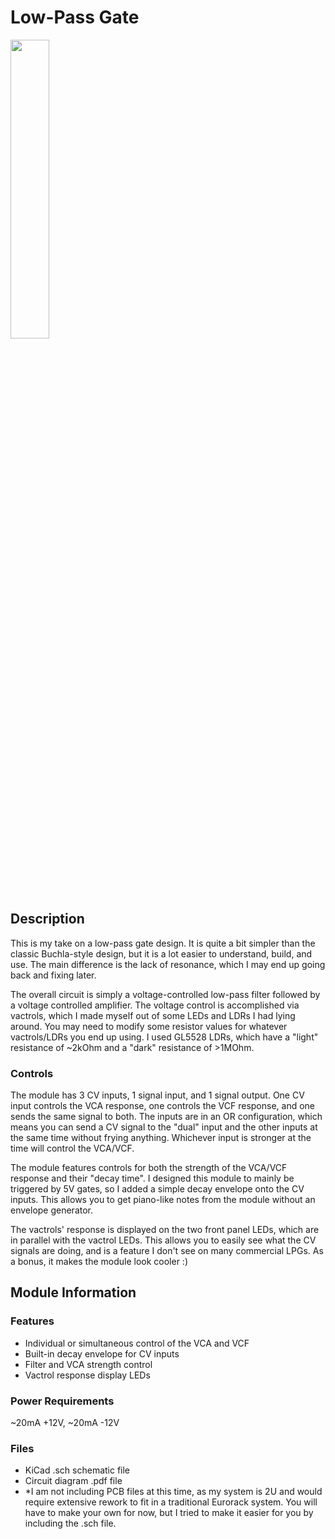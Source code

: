 # Low-Pass Gate  
<img src="https://github.com/user-attachments/assets/9b39ed32-e588-4f25-a80b-ad864ac3005b" width=35% height=35%>

## Description
This is my take on a low-pass gate design. It is quite a bit simpler than the classic Buchla-style design,
but it is a lot easier to understand, build, and use. The main difference is the lack of resonance, which I may end up
going back and fixing later.

The overall circuit is simply a voltage-controlled low-pass filter followed by a voltage controlled amplifier. The
voltage control is accomplished via vactrols, which I made myself out of some LEDs and LDRs I had lying around. You may
need to modify some resistor values for whatever vactrols/LDRs you end up using. I used GL5528 LDRs, which have a "light"
resistance of ~2kOhm and a "dark" resistance of >1MOhm.

### Controls
The module has 3 CV inputs, 1 signal input, and 1 signal output. One CV input controls the VCA response, one controls the
VCF response, and one sends the same signal to both. The inputs are in an OR configuration, which means you can send a CV
signal to the "dual" input and the other inputs at the same time without frying anything. Whichever input is stronger
at the time will control the VCA/VCF.

The module features controls for both the strength of the VCA/VCF response and their "decay time". I designed this module
to mainly be triggered by 5V gates, so I added a simple decay envelope onto the CV inputs. This allows you to get piano-like 
notes from the module without an envelope generator.

The vactrols' response is displayed on the two front panel LEDs, which are in parallel with the vactrol LEDs. This allows
you to easily see what the CV signals are doing, and is a feature I don't see on many commercial LPGs. As a bonus, it makes
the module look cooler :)

## Module Information
### Features
- Individual or simultaneous control of the VCA and VCF
- Built-in decay envelope for CV inputs
- Filter and VCA strength control
- Vactrol response display LEDs

### Power Requirements
~20mA +12V, ~20mA -12V

### Files
- KiCad .sch schematic file
- Circuit diagram .pdf file
- *I am not including PCB files at this time, as my system is 2U and would require extensive rework to fit in a traditional Eurorack
  system. You will have to make your own for now, but I tried to make it easier for you by including the .sch file.
